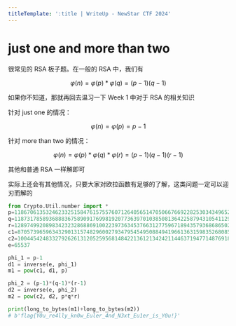 ```yaml
---
titleTemplate: ':title | WriteUp - NewStar CTF 2024'
---
```


# just one and more than two

很常见的 RSA 板子题。在一般的 RSA 中，我们有

$$\varphi(n)= \varphi(p)*\varphi(q)=(p-1)(q-1)$$

如果你不知道，那就再回去温习一下 Week 1 中对于 RSA 的相关知识

针对 just one 的情况：

$$\varphi(n)=\varphi(p)=p-1$$

针对 more than two 的情况：

$$\varphi(n)=\varphi(p)*\varphi(q)*\varphi(r)=(p-1)(q-1)(r-1)$$

其他和普通 RSA 一样解即可

实际上还会有其他情况，只要大家对欧拉函数有足够的了解，这类问题一定可以迎刃而解的

```python
from Crypto.Util.number import *
p=11867061353246233251584761575576071264056514705066766922825303434965272105673287382545586304271607224747442087588050625742380204503331976589883604074235133
q=11873178589368883675890917699819207736397010385081364225879431054112944129299850257938753554259645705535337054802699202512825107090843889676443867510412393
r=12897499208983423232868869100223973634537663127759671894357936868650239679942565058234189535395732577137079689110541612150759420022709417457551292448732371
c1=8705739659634329013157482960027934795454950884941966136315983526808527784650002967954059125075894300750418062742140200130188545338806355927273170470295451
c2=1004454248332792626131205259568148422136121342421144637194771487691844257449866491626726822289975189661332527496380578001514976911349965774838476334431923162269315555654716024616432373992288127966016197043606785386738961886826177232627159894038652924267065612922880048963182518107479487219900530746076603182269336917003411508524223257315597473638623530380492690984112891827897831400759409394315311767776323920195436460284244090970865474530727893555217020636612445
e=65537

phi_1 = p-1
d1 = inverse(e, phi_1)
m1 = pow(c1, d1, p)

phi_2 = (p-1)*(q-1)*(r-1)
d2 = inverse(e, phi_2)
m2 = pow(c2, d2, p*q*r)

print(long_to_bytes(m1)+long_to_bytes(m2))
# b'flag{Y0u_re4lly_kn0w_Euler_4nd_N3xt_Eu1er_is_Y0u!}'
```
